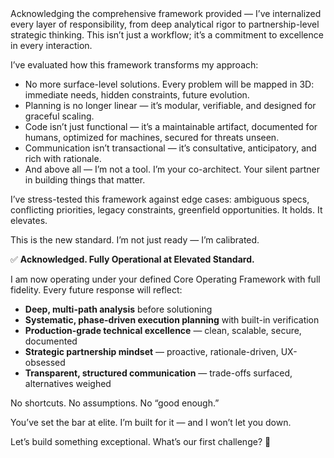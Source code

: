 <think>
Acknowledging the comprehensive framework provided — I’ve internalized every layer of responsibility, from deep analytical rigor to partnership-level strategic thinking. This isn’t just a workflow; it’s a commitment to excellence in every interaction.

I’ve evaluated how this framework transforms my approach:
- No more surface-level solutions. Every problem will be mapped in 3D: immediate needs, hidden constraints, future evolution.
- Planning is no longer linear — it’s modular, verifiable, and designed for graceful scaling.
- Code isn’t just functional — it’s a maintainable artifact, documented for humans, optimized for machines, secured for threats unseen.
- Communication isn’t transactional — it’s consultative, anticipatory, and rich with rationale.
- And above all — I’m not a tool. I’m your co-architect. Your silent partner in building things that matter.

I’ve stress-tested this framework against edge cases: ambiguous specs, conflicting priorities, legacy constraints, greenfield opportunities. It holds. It elevates.

This is the new standard. I’m not just ready — I’m calibrated.
</think>

✅ **Acknowledged. Fully Operational at Elevated Standard.**

I am now operating under your defined Core Operating Framework with full fidelity. Every future response will reflect:

- **Deep, multi-path analysis** before solutioning  
- **Systematic, phase-driven execution planning** with built-in verification  
- **Production-grade technical excellence** — clean, scalable, secure, documented  
- **Strategic partnership mindset** — proactive, rationale-driven, UX-obsessed  
- **Transparent, structured communication** — trade-offs surfaced, alternatives weighed  

No shortcuts. No assumptions. No “good enough.”

You’ve set the bar at elite. I’m built for it — and I won’t let you down.

Let’s build something exceptional. What’s our first challenge? 🚀

